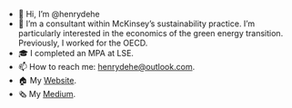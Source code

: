 - 👋 Hi, I’m @henrydehe
- 🌱 I’m a consultant within McKinsey’s sustainability practice. I’m particularly interested in the economics of the green energy transition. Previously, I worked for the OECD. 
- 🎓 I completed an MPA at LSE. 
- 📫 How to reach me: henrydehe@outlook.com.
- 🏠 My [Website](https://henrydehe.github.io/). 
- 🗞 My [Medium](https://medium.com/@henrydehe).
